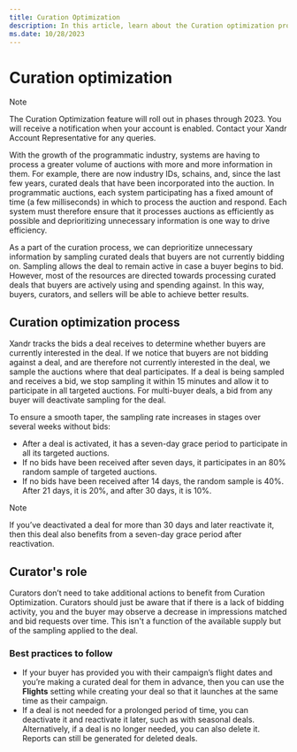```yaml
---
title: Curation Optimization
description: In this article, learn about the Curation optimization process in detail.
ms.date: 10/28/2023
---
```


# Curation optimization

> [!NOTE]
> The Curation Optimization feature will roll out in phases through 2023. You will receive a notification when your account is enabled. Contact your Xandr Account Representative for any queries.

With the growth of the programmatic industry, systems are having to process a greater volume of auctions with more and more information in
them. For example, there are now industry IDs, schains, and, since the last few years, curated deals that have been incorporated into the
auction. In programmatic auctions, each system participating has a fixed amount of time (a few milliseconds) in which to process the auction and respond. Each system must therefore ensure that it processes auctions as efficiently as possible and deprioritizing unnecessary information is one way to drive efficiency.

As a part of the curation process, we can deprioritize unnecessary information by sampling curated deals that buyers are not currently
bidding on. Sampling allows the deal to remain active in case a buyer begins to bid. However, most of the resources are directed towards
processing curated deals that buyers are actively using and spending against. In this way, buyers, curators, and sellers will be able to achieve better results.

## Curation optimization process

Xandr tracks the bids a deal receives to determine whether buyers are currently interested in the deal. If we notice that buyers are not bidding against a deal, and are therefore not currently interested in the deal, we sample the auctions where that deal participates. If a deal is being sampled and receives a bid, we stop sampling it within 15 minutes and allow it to participate in all targeted auctions. For multi-buyer deals, a bid from any buyer will deactivate sampling for the deal.

To ensure a smooth taper, the sampling rate increases in stages over several weeks without bids:

- After a deal is activated, it has a seven-day grace period to participate in all its targeted auctions.
- If no bids have been received after seven days, it participates in an 80% random sample of targeted auctions.
- If no bids have been received after 14 days, the random sample is 40%. After 21 days, it is 20%, and after 30 days, it is 10%.

> [!NOTE]
> If you’ve deactivated a deal for more than 30 days and later reactivate it, then this deal also benefits from a seven-day grace period after reactivation.

## Curator's role

Curators don’t need to take additional actions to benefit from Curation Optimization. Curators should just be aware that if there is a lack of bidding activity, you and the buyer may observe a decrease in impressions matched and bid requests over time. This isn't a function of the available supply but of the sampling applied to the deal.

### Best practices to follow

- If your buyer has provided you with their campaign’s flight dates and you’re making a curated deal for them in advance, then you can use the **Flights** setting while creating your deal so that it launches at the same time as their campaign.
- If a deal is not needed for a prolonged period of time, you can deactivate it and reactivate it later, such as with seasonal deals. Alternatively, if a deal is no longer needed, you can also delete it. Reports can still be generated for deleted deals.
